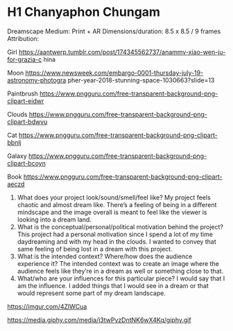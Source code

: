 # H1 Chanyaphon Chungam
Dreamscape
Medium: Print + AR
Dimensions/duration: 8.5 x 8.5 / 9 frames
Attribution:

Girl https://aantwerp.tumblr.com/post/174345562737/anammv-xiao-wen-ju-for-grazia-c hina

Moon https://www.newsweek.com/embargo-0001-thursday-july-19-astronomy-photogra pher-year-2018-stunning-space-1030663?slide=13

Paintbrush https://www.pngguru.com/free-transparent-background-png-clipart-eidwr

Clouds https://www.pngguru.com/free-transparent-background-png-clipart-bdwvu

Cat https://www.pngguru.com/free-transparent-background-png-clipart-bbnlj

Galaxy https://www.pngguru.com/free-transparent-background-png-clipart-bcoyn

Book https://www.pngguru.com/free-transparent-background-png-clipart-aeczd

1. What does your project look/sound/smell/feel like?
My project feels chaotic and almost dream like. There’s a feeling of being in a different mindscape and the image overall is meant to feel like the viewer is looking into a dream land.
2. What is the conceptual/personal/political motivation behind the project?
This project had a personal motivation since I spend a lot of my time daydreaming and with my head in the clouds. I wanted to convey that same feeling of being lost in a dream with this project.
3. What is the intended context? Where/how does the audience experience it?
The intended context was to create an image where the audience feels like they’re in a dream as well or something close to that.
4. What/who are your influences for this particular piece?
I would say that I am the influence. I added things that I would see in a dream or that would represent some part of my dream landscape.

https://imgur.com/4ZlWCua

https://media.giphy.com/media/j3twPyzDntNK6wX4Kq/giphy.gif

